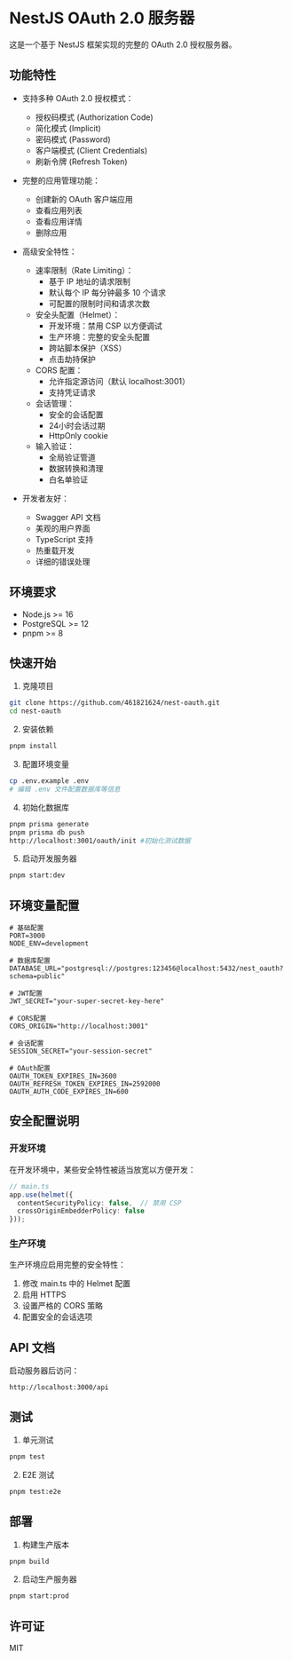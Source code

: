 # NestJS OAuth 2.0 服务器

这是一个基于 NestJS 框架实现的完整的 OAuth 2.0 授权服务器。

## 功能特性

- 支持多种 OAuth 2.0 授权模式：
  - 授权码模式 (Authorization Code)
  - 简化模式 (Implicit)
  - 密码模式 (Password)
  - 客户端模式 (Client Credentials)
  - 刷新令牌 (Refresh Token)

- 完整的应用管理功能：
  - 创建新的 OAuth 客户端应用
  - 查看应用列表
  - 查看应用详情
  - 删除应用

- 高级安全特性：
  - 速率限制（Rate Limiting）：
    - 基于 IP 地址的请求限制
    - 默认每个 IP 每分钟最多 10 个请求
    - 可配置的限制时间和请求次数
  - 安全头配置（Helmet）：
    - 开发环境：禁用 CSP 以方便调试
    - 生产环境：完整的安全头配置
    - 跨站脚本保护（XSS）
    - 点击劫持保护
  - CORS 配置：
    - 允许指定源访问（默认 localhost:3001）
    - 支持凭证请求
  - 会话管理：
    - 安全的会话配置
    - 24小时会话过期
    - HttpOnly cookie
  - 输入验证：
    - 全局验证管道
    - 数据转换和清理
    - 白名单验证

- 开发者友好：
  - Swagger API 文档
  - 美观的用户界面
  - TypeScript 支持
  - 热重载开发
  - 详细的错误处理

## 环境要求

- Node.js >= 16
- PostgreSQL >= 12
- pnpm >= 8

## 快速开始

1. 克隆项目
```bash
git clone https://github.com/461821624/nest-oauth.git
cd nest-oauth
```

2. 安装依赖
```bash
pnpm install
```

3. 配置环境变量
```bash
cp .env.example .env
# 编辑 .env 文件配置数据库等信息
```

4. 初始化数据库
```bash
pnpm prisma generate
pnpm prisma db push
http://localhost:3001/oauth/init #初始化测试数据
```

5. 启动开发服务器
```bash
pnpm start:dev
```

## 环境变量配置

```env
# 基础配置
PORT=3000
NODE_ENV=development

# 数据库配置
DATABASE_URL="postgresql://postgres:123456@localhost:5432/nest_oauth?schema=public"

# JWT配置
JWT_SECRET="your-super-secret-key-here"

# CORS配置
CORS_ORIGIN="http://localhost:3001"

# 会话配置
SESSION_SECRET="your-session-secret"

# OAuth配置
OAUTH_TOKEN_EXPIRES_IN=3600
OAUTH_REFRESH_TOKEN_EXPIRES_IN=2592000
OAUTH_AUTH_CODE_EXPIRES_IN=600
```

## 安全配置说明

### 开发环境

在开发环境中，某些安全特性被适当放宽以方便开发：

```typescript
// main.ts
app.use(helmet({
  contentSecurityPolicy: false,  // 禁用 CSP
  crossOriginEmbedderPolicy: false
}));
```

### 生产环境

生产环境应启用完整的安全特性：

1. 修改 main.ts 中的 Helmet 配置
2. 启用 HTTPS
3. 设置严格的 CORS 策略
4. 配置安全的会话选项

## API 文档

启动服务器后访问：
```
http://localhost:3000/api
```

## 测试

1. 单元测试
```bash
pnpm test
```

2. E2E 测试
```bash
pnpm test:e2e
```

## 部署

1. 构建生产版本
```bash
pnpm build
```

2. 启动生产服务器
```bash
pnpm start:prod
```


## 许可证

MIT
